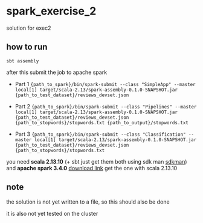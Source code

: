 # spark_exercise_2
solution for exec2
## how to run
`sbt assembly`

after this submit the job to apache spark

* Part 1
`{path_to_spark}/bin/spark-submit --class "SimpleApp" --master local[1] target/scala-2.13/spark-assembly-0.1.0-SNAPSHOT.jar {path_to_test_dataset}/reviews_devset.json`

* Part 2
`{path_to_spark}/bin/spark-submit --class "Pipelines" --master local[1] target/scala-2.13/spark-assembly-0.1.0-SNAPSHOT.jar {path_to_test_dataset}/reviews_devset.json {path_to_stopwords}/stopwords.txt {path_to_output}/stopwords.txt`

* Part 3
`{path_to_spark}/bin/spark-submit --class "Classification" --master local[1] target/scala-2.13/spark-assembly-0.1.0-SNAPSHOT.jar {path_to_test_dataset}/reviews_devset.json {path_to_stopwords}/stopwords.txt`


you need **scala 2.13.10** (+ sbt just get them both using sdk man [sdkman](https://sdkman.io/)) and **apache spark 3.4.0** [download link](https://spark.apache.org/downloads.html) get the one with scala 2.13.10

## note 
the solution is not yet written to a file, so this should also be done

it is also not yet tested on the cluster
